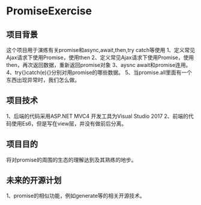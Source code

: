 # PromiseExercise
## 项目背景
这个项目用于演练有关promise和async,await,then,try catch等使用
1、定义常见Ajax请求下使用Promise，使用then
2、定义常见Ajax请求下使用Promise，使用then，再次返回数据，重新返回promise对象
3、aysnc await和promise连用。
4、try{}catch(e){}分别对用promise的哪些数据。
5、当promise.all里面有一个东西出现异常时，我们怎么做。

## 项目技术
1、后端的代码采用ASP.NET MVC4 开发工具为Visual Studio 2017
2、前端的代码使用Es6，但是写在view层，并没有做前后分离。

## 项目目的
将对promise的周围的生态的理解达到及其熟练的地步。

## 未来的开源计划
1、promise的相似功能，例如generate等的相关开源技术。
